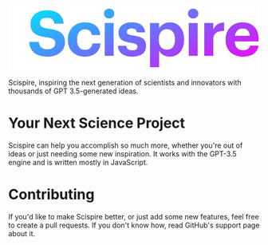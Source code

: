 ![image info](./assets/images/logo.png)

Scispire, inspiring the next generation of scientists and innovators with thousands of GPT 3.5-generated ideas.

# Your Next Science Project

Scispire can help you accomplish so much more, whether you're out of ideas or just needing some new inspiration. It works with the GPT-3.5 engine and is written mostly in JavaScript.

# Contributing

If you'd like to make Scispire better, or just add some new features, feel free to create a pull requests. If you don't know how, read GitHub's support page about it.
